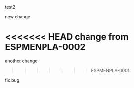 test2

new change

<<<<<<< HEAD
change from ESPMENPLA-0002
=======
another change
>>>>>>> ESPMENPLA-0001

fix bug
